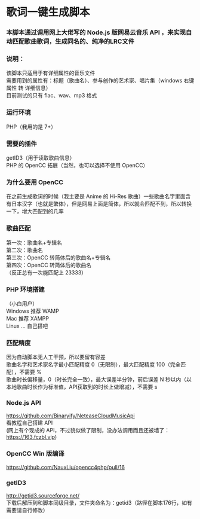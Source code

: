 # 歌词一键生成脚本

### 本脚本通过调用网上大佬写的 Node.js 版网易云音乐 API ，来实现自动匹配歌曲歌词，生成同名的、纯净的LRC文件

### 说明：<br>
该脚本只适用于有详细属性的音乐文件<br>
需要用到的属性有：标题（歌曲名）、参与创作的艺术家、唱片集（windows 右键属性 转 详细信息）<br>
目前测试的只有 flac、wav、mp3 格式

### 运行环境
PHP（我用的是 7+）

### 需要的插件
getID3（用于读取歌曲信息）<br>
PHP 的 OpenCC 拓展（当然，也可以选择不使用 OpenCC）

### 为什么要用 OpenCC
在之前生成歌词的时候（我主要是 Anime 的 Hi-Res 歌曲）一些歌曲名字里面含有日本汉字（也就是繁体），但是网易上面是简体，所以就会匹配不到，所以转换一下，增大匹配到的几率

### 歌曲匹配
第一次：歌曲名+专辑名<br>
第二次：歌曲名<br>
第三次：OpenCC 转简体后的歌曲名+专辑名<br>
第四次：OpenCC 转简体后的歌曲名<br>
（反正总有一次能匹配上 23333）

### PHP 环境搭建
（小白用户）<br>
Windows 推荐 WAMP<br>
Mac 推荐 XAMPP<br>
Linux ... 自己搭吧

### 匹配精度
因为自动脚本无人工干预，所以要留有容差<br>
歌曲名字和艺术家名字最小匹配精度 0（无限制），最大匹配精度 100（完全匹配），不需要 %<br>
歌曲时长偏移量，0（时长完全一致），最大误差半分钟，前后误差 N 秒以内（以本地歌曲时长作为标准值，API获取到的时长上做增减），不需要 s

### Node.js API
https://github.com/Binaryify/NeteaseCloudMusicApi<br>
看教程自己搭建 API<br>
(网上有个现成的 API，不过貌似做了限制，没办法调用而且还被墙了：https://163.fczbl.vip)

### OpenCC Win 版编译
https://github.com/NauxLiu/opencc4php/pull/16

### getID3
http://getid3.sourceforge.net/<br>
下载后解压到和脚本同级目录，文件夹命名为：getid3（路径在脚本176行，如有需要请自行修改）
